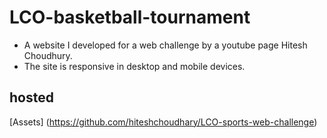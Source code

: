 # LCO-basketball-tournament
* A website I developed for a web challenge by a youtube page Hitesh Choudhury.
* The site is responsive in desktop and mobile devices.
## hosted
[Assets] (https://github.com/hiteshchoudhary/LCO-sports-web-challenge)
